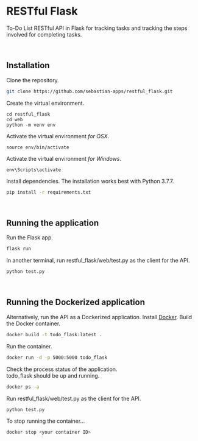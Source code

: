 # RESTful Flask

To-Do List RESTful API in Flask for tracking tasks and tracking the steps involved for completing tasks.


<br />

## Installation

Clone the repository.

```bash
git clone https://github.com/sebastian-apps/restful_flask.git
```

Create the virtual environment.

```
cd restful_flask
cd web
python -m venv env
```

Activate the virtual environment <i>for OSX</i>.

```
source env/bin/activate
```

Activate the virtual environment <i>for Windows</i>.

```
env\Scripts\activate
```

Install dependencies. The installation works best with Python 3.7.7.

```bash
pip install -r requirements.txt
```

<br />

## Running the application

Run the Flask app.

```bash
flask run
```

In another terminal, run restful_flask/web/test.py as the client for the API.

```bash
python test.py
```

<br />

## Running the Dockerized application

Alternatively, run the API as a Dockerized application. Install [Docker](http://www.docker.com).
Build the Docker container.

```bash
docker build -t todo_flask:latest .
```

Run the container.

```bash
docker run -d -p 5000:5000 todo_flask
```

Check the process status of the application.<br>
todo_flask should be up and running.

```bash
docker ps -a
```

Run restful_flask/web/test.py as the client for the API.

```bash
python test.py
```

To stop running the container...

```bash
docker stop <your container ID>
```

